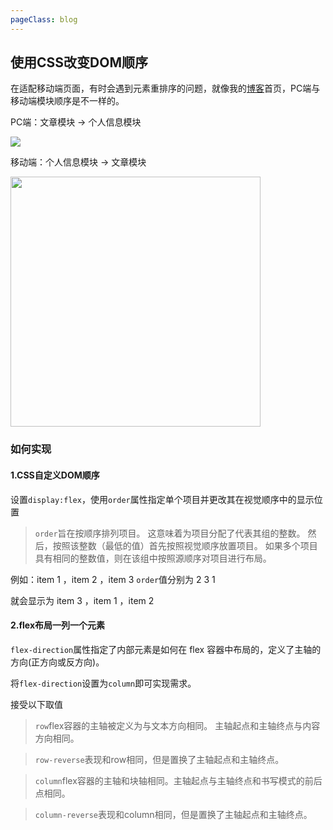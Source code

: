 ```yaml
---
pageClass: blog
---
```


## 使用CSS改变DOM顺序

<el-backtop :visibility-height="0"></el-backtop>

在适配移动端页面，有时会遇到元素重排序的问题，就像我的<a href="https://www.sanghangning.cn">博客</a>首页，PC端与移动端模块顺序是不一样的。

PC端：文章模块 -> 个人信息模块

<img src="https://cdn.chenyingshuang.cn/blog/css/CssDomOrder/1.jpg" />

移动端：个人信息模块 -> 文章模块

<img src="https://cdn.chenyingshuang.cn/blog/css/CssDomOrder/2.jpg" height="400"/>

### 如何实现

#### 1.CSS自定义DOM顺序

设置<code class="default">display:flex</code>，使用<code class="default">order</code>属性指定单个项目并更改其在视觉顺序中的显示位置

<blockquote>
<p>
<code class="default">order</code>旨在按顺序排列项目。 这意味着为项目分配了代表其组的整数。 然后，按照该整数（最低的值）首先按照视觉顺序放置项目。 如果多个项目具有相同的整数值，则在该组中按照源顺序对项目进行布局。
</p>
</blockquote>

例如：item 1 ，item 2 ，item 3 <code class="default">order</code>值分别为 2 3 1

就会显示为 item 3 ，item 1 ，item 2

#### 2.flex布局一列一个元素

<code class="default">flex-direction</code>属性指定了内部元素是如何在 flex 容器中布局的，定义了主轴的方向(正方向或反方向)。

将<code class="default">flex-direction</code>设置为<code class="default">column</code>即可实现需求。

接受以下取值

<blockquote>
<p>
<code class="default">row</code>flex容器的主轴被定义为与文本方向相同。 主轴起点和主轴终点与内容方向相同。
</p>
</blockquote>
<blockquote>
<p>
<code class="default">row-reverse</code>表现和row相同，但是置换了主轴起点和主轴终点。
</p>
</blockquote>
<blockquote>
<p>
<code class="default">column</code>flex容器的主轴和块轴相同。主轴起点与主轴终点和书写模式的前后点相同。
</p>
</blockquote>
<blockquote>
<p>
<code class="default">column-reverse</code>表现和column相同，但是置换了主轴起点和主轴终点。
</p>
</blockquote>
